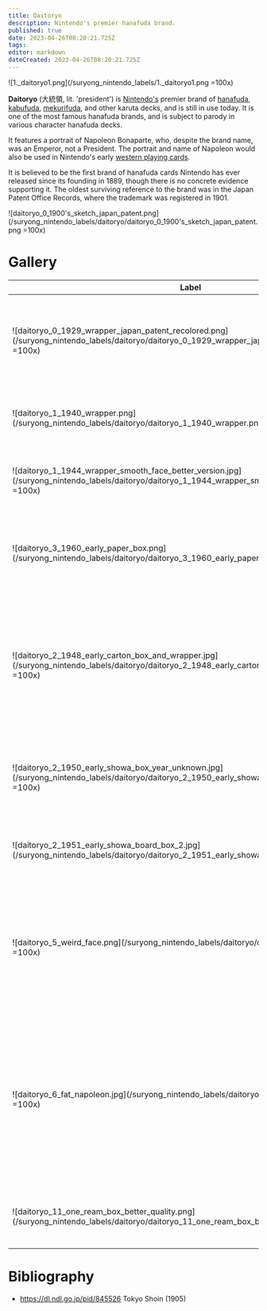 ```yaml
---
title: Daitoryo
description: Nintendo's premier hanafuda brand.
published: true
date: 2023-04-26T08:20:21.725Z
tags: 
editor: markdown
dateCreated: 2023-04-26T08:20:21.725Z
---
```


![1._daitoryo1.png](/suryong_nintendo_labels/1._daitoryo1.png =100x)

**Daitoryo** (大統領, lit. 'president') is [Nintendo's](/en/hanafuda/manufacturers/nintendo) premier brand of [hanafuda](/en/hanafuda), [kabufuda](/en/kabufuda), [mekurifuda](/en/mekurifuda), and other karuta decks, and is still in use today. It is one of the most famous hanafuda brands, and is subject to parody in various character hanafuda decks.

It features a portrait of Napoleon Bonaparte, who, despite the brand name, was an Emperor, not a President. The portrait and name of Napoleon would also be used in Nintendo's early [western playing cards](/en/trump).

It is believed to be the first brand of hanafuda cards Nintendo has ever released since its founding in 1889, though there is no concrete evidence supporting it. The oldest surviving reference to the brand was in the Japan Patent Office Records, where the trademark was registered in 1901.

![daitoryo_0_1900's_sketch_japan_patent.png](/suryong_nintendo_labels/daitoryo/daitoryo_0_1900's_sketch_japan_patent.png =100x)

# Gallery
| Label | Description |
| --- | --- |
|![daitoryo_0_1929_wrapper_japan_patent_recolored.png](/suryong_nintendo_labels/daitoryo/daitoryo_0_1929_wrapper_japan_patent_recolored.png =100x)|"Shiny Nose Napoleon" Label from an unused wrapper submitted to the Japan Patent Office in 1929.|
|![daitoryo_1_1940_wrapper.png](/suryong_nintendo_labels/daitoryo/daitoryo_1_1940_wrapper.png =100x)|"Sad Napoleon". Known to be used in decks from 1940-1944.|
|![daitoryo_1_1944_wrapper_smooth_face_better_version.jpg](/suryong_nintendo_labels/daitoryo/daitoryo_1_1944_wrapper_smooth_face_better_version.jpg =100x)|"Lipstick Napoleon". Known to be used in decks from 1944-1946.|
|![daitoryo_3_1960_early_paper_box.png](/suryong_nintendo_labels/daitoryo/daitoryo_3_1960_early_paper_box.png =100x)|"Standard Napoleon". Used intermittently since around 1944-1946 and is still in use today.|
|![daitoryo_2_1948_early_carton_box_and_wrapper.jpg](/suryong_nintendo_labels/daitoryo/daitoryo_2_1948_early_carton_box_and_wrapper.jpg =100x)|"Narrow Eyed Napoleon". Known to be used in decks from 1947-1950. Some labels are printed in yellow and gray colors instead of gold and silver.|
|![daitoryo_2_1950_early_showa_box_year_unknown.jpg](/suryong_nintendo_labels/daitoryo/daitoryo_2_1950_early_showa_box_year_unknown.jpg =100x)|"Two Button Shoulder Napoleon". Date Unknown, probably early 1950's.|
|![daitoryo_2_1951_early_showa_board_box_2.jpg](/suryong_nintendo_labels/daitoryo/daitoryo_2_1951_early_showa_board_box_2.jpg =100x)|"Wavy Hair Napoleon". Known to be used in decks from the 1950's.|
|![daitoryo_5_weird_face.png](/suryong_nintendo_labels/daitoryo/daitoryo_5_weird_face.png =100x)|"Impostor Napoleon". Known to be used in decks from the early 1970's. Portrait looks absolutely nothing like Napoleon Bonaparte.|
|![daitoryo_6_fat_napoleon.jpg](/suryong_nintendo_labels/daitoryo/daitoryo_6_fat_napoleon.jpg =100x)|"Smirking Napoleon". Known to be used in two-deck wooden box sets from 1977-1978. The label is completely redesigned, and the brand is now written left-to-right instead of right-to-left.|
|![daitoryo_11_one_ream_box_better_quality.png](/suryong_nintendo_labels/daitoryo/daitoryo_11_one_ream_box_better_quality.png =100x)|Used in five-deck ream boxes from the 1960's and 1970's.|


# Bibliography
- https://dl.ndl.go.jp/pid/845526 Tokyo Shoin (1905)